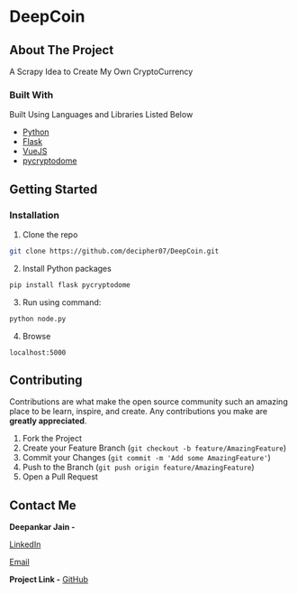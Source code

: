 # DeepCoin

<!-- ABOUT THE PROJECT -->
## About The Project

A Scrapy Idea to Create My Own CryptoCurrency


### Built With
Built Using Languages and Libraries Listed Below 
* [Python](https://docs.python.org/3/)
* [Flask](https://flask.palletsprojects.com/en/1.1.x/)
* [VueJS](https://vuejs.org/v2/guide/)
* [pycryptodome](https://pycryptodome.readthedocs.io/en/latest/src)




<!-- GETTING STARTED -->
## Getting Started

### Installation

1. Clone the repo
```sh
git clone https://github.com/decipher07/DeepCoin.git
```
2. Install Python packages
```sh
pip install flask pycryptodome
```
3. Run using command:
```Python
python node.py
```
4. Browse
```
localhost:5000
```
<!-- CONTRIBUTING -->
## Contributing

Contributions are what make the open source community such an amazing place to be learn, inspire, and create. Any contributions you make are **greatly appreciated**.

1. Fork the Project
2. Create your Feature Branch (`git checkout -b feature/AmazingFeature`)
3. Commit your Changes (`git commit -m 'Add some AmazingFeature'`)
4. Push to the Branch (`git push origin feature/AmazingFeature`)
5. Open a Pull Request


<!-- CONTACT -->
## Contact Me

**Deepankar Jain -** 

[LinkedIn](https://www.linkedin.com/in/decipher07/)

[Email](social.deej@gmail.com)

**Project Link -** [GitHub](https://github.com/decipher07/DeepCoin.git)



